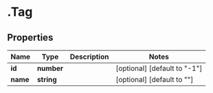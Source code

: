 # .Tag

## Properties

|Name | Type | Description | Notes|
|------------ | ------------- | ------------- | -------------|
|**id** | **number** |  | [optional] [default to &quot;-1&quot;]|
|**name** | **string** |  | [optional] [default to &quot;&quot;]|



